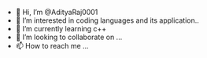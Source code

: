 - 👋 Hi, I’m @AdityaRaj0001
- 👀 I’m interested in coding languages and its application..
- 🌱 I’m currently learning c++ 
- 💞️ I’m looking to collaborate on ...
- 📫 How to reach me ...

<!---
AdityaRaj0001/AdityaRaj0001 is a ✨ special ✨ repository because its `README.md` (this file) appears on your GitHub profile.
You can click the Preview link to take a look at your changes.
--->
